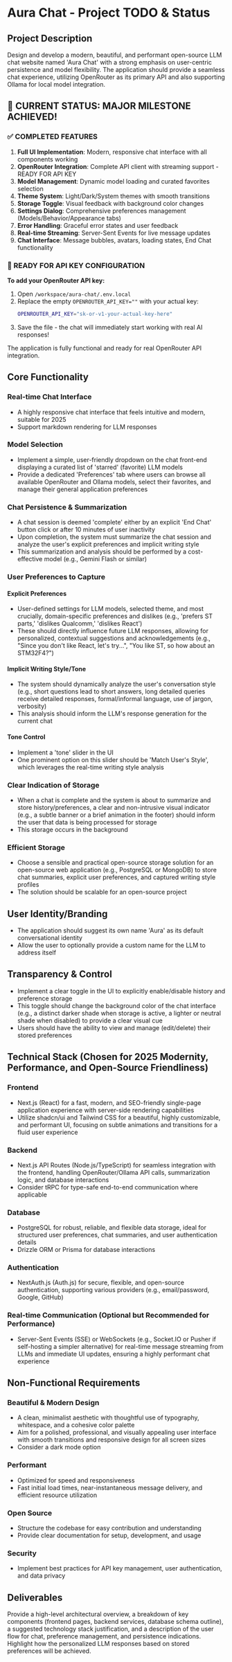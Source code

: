 # Aura Chat - Project TODO & Status

## Project Description

Design and develop a modern, beautiful, and performant open-source LLM chat website named 'Aura Chat' with a strong emphasis on user-centric persistence and model flexibility. The application should provide a seamless chat experience, utilizing OpenRouter as its primary API and also supporting Ollama for local model integration.

## 🎉 CURRENT STATUS: MAJOR MILESTONE ACHIEVED!

### ✅ COMPLETED FEATURES
1. **Full UI Implementation**: Modern, responsive chat interface with all components working
2. **OpenRouter Integration**: Complete API client with streaming support - READY FOR API KEY
3. **Model Management**: Dynamic model loading and curated favorites selection
4. **Theme System**: Light/Dark/System themes with smooth transitions
5. **Storage Toggle**: Visual feedback with background color changes
6. **Settings Dialog**: Comprehensive preferences management (Models/Behavior/Appearance tabs)
7. **Error Handling**: Graceful error states and user feedback
8. **Real-time Streaming**: Server-Sent Events for live message updates
9. **Chat Interface**: Message bubbles, avatars, loading states, End Chat functionality

### 🔑 READY FOR API KEY CONFIGURATION

**To add your OpenRouter API key:**
1. Open `/workspace/aura-chat/.env.local`
2. Replace the empty `OPENROUTER_API_KEY=""` with your actual key:
   ```bash
   OPENROUTER_API_KEY="sk-or-v1-your-actual-key-here"
   ```
3. Save the file - the chat will immediately start working with real AI responses!

The application is fully functional and ready for real OpenRouter API integration.

## Core Functionality

### Real-time Chat Interface
- A highly responsive chat interface that feels intuitive and modern, suitable for 2025
- Support markdown rendering for LLM responses

### Model Selection
- Implement a simple, user-friendly dropdown on the chat front-end displaying a curated list of 'starred' (favorite) LLM models
- Provide a dedicated 'Preferences' tab where users can browse all available OpenRouter and Ollama models, select their favorites, and manage their general application preferences

### Chat Persistence & Summarization
- A chat session is deemed 'complete' either by an explicit 'End Chat' button click or after 10 minutes of user inactivity
- Upon completion, the system must summarize the chat session and analyze the user's explicit preferences and implicit writing style
- This summarization and analysis should be performed by a cost-effective model (e.g., Gemini Flash or similar)

### User Preferences to Capture

#### Explicit Preferences
- User-defined settings for LLM models, selected theme, and most crucially, domain-specific preferences and dislikes (e.g., 'prefers ST parts,' 'dislikes Qualcomm,' 'dislikes React')
- These should directly influence future LLM responses, allowing for personalized, contextual suggestions and acknowledgements (e.g., "Since you don't like React, let's try...", "You like ST, so how about an STM32F4?")

#### Implicit Writing Style/Tone
- The system should dynamically analyze the user's conversation style (e.g., short questions lead to short answers, long detailed queries receive detailed responses, formal/informal language, use of jargon, verbosity)
- This analysis should inform the LLM's response generation for the current chat

#### Tone Control
- Implement a 'tone' slider in the UI
- One prominent option on this slider should be 'Match User's Style', which leverages the real-time writing style analysis

### Clear Indication of Storage
- When a chat is complete and the system is about to summarize and store history/preferences, a clear and non-intrusive visual indicator (e.g., a subtle banner or a brief animation in the footer) should inform the user that data is being processed for storage
- This storage occurs in the background

### Efficient Storage
- Choose a sensible and practical open-source storage solution for an open-source web application (e.g., PostgreSQL or MongoDB) to store chat summaries, explicit user preferences, and captured writing style profiles
- The solution should be scalable for an open-source project

## User Identity/Branding
- The application should suggest its own name 'Aura' as its default conversational identity
- Allow the user to optionally provide a custom name for the LLM to address itself

## Transparency & Control
- Implement a clear toggle in the UI to explicitly enable/disable history and preference storage
- This toggle should change the background color of the chat interface (e.g., a distinct darker shade when storage is active, a lighter or neutral shade when disabled) to provide a clear visual cue
- Users should have the ability to view and manage (edit/delete) their stored preferences

## Technical Stack (Chosen for 2025 Modernity, Performance, and Open-Source Friendliness)

### Frontend
- Next.js (React) for a fast, modern, and SEO-friendly single-page application experience with server-side rendering capabilities
- Utilize shadcn/ui and Tailwind CSS for a beautiful, highly customizable, and performant UI, focusing on subtle animations and transitions for a fluid user experience

### Backend
- Next.js API Routes (Node.js/TypeScript) for seamless integration with the frontend, handling OpenRouter/Ollama API calls, summarization logic, and database interactions
- Consider tRPC for type-safe end-to-end communication where applicable

### Database
- PostgreSQL for robust, reliable, and flexible data storage, ideal for structured user preferences, chat summaries, and user authentication details
- Drizzle ORM or Prisma for database interactions

### Authentication
- NextAuth.js (Auth.js) for secure, flexible, and open-source authentication, supporting various providers (e.g., email/password, Google, GitHub)

### Real-time Communication (Optional but Recommended for Performance)
- Server-Sent Events (SSE) or WebSockets (e.g., Socket.IO or Pusher if self-hosting a simpler alternative) for real-time message streaming from LLMs and immediate UI updates, ensuring a highly performant chat experience

## Non-Functional Requirements

### Beautiful & Modern Design
- A clean, minimalist aesthetic with thoughtful use of typography, whitespace, and a cohesive color palette
- Aim for a polished, professional, and visually appealing user interface with smooth transitions and responsive design for all screen sizes
- Consider a dark mode option

### Performant
- Optimized for speed and responsiveness
- Fast initial load times, near-instantaneous message delivery, and efficient resource utilization

### Open Source
- Structure the codebase for easy contribution and understanding
- Provide clear documentation for setup, development, and usage

### Security
- Implement best practices for API key management, user authentication, and data privacy

## Deliverables

Provide a high-level architectural overview, a breakdown of key components (frontend pages, backend services, database schema outline), a suggested technology stack justification, and a description of the user flow for chat, preference management, and persistence indications. Highlight how the personalized LLM responses based on stored preferences will be achieved.